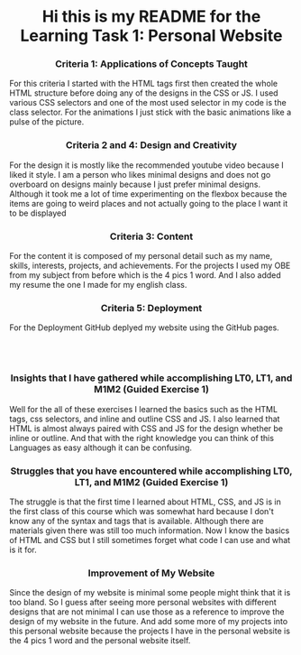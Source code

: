 <h1 align="center">Hi this is my README for the Learning Task 1: Personal Website</h1>

<h3 align="center">Criteria 1: Applications of Concepts Taught</h3>
<p>For this criteria I started with the HTML tags first then created the whole HTML structure before doing any of the designs in the CSS or JS. I used various CSS selectors and one of the most used selector in my code is the class selector. For the animations I just stick with the basic animations like a pulse of the picture.</p>

<h3 align="center">Criteria 2 and 4: Design and Creativity</h3> 
<p>For the design it is mostly like the recommended youtube video because I liked it style. I am a person who likes minimal designs and does not go overboard on designs mainly because I just prefer minimal designs. Although it took me a lot of time experimenting on the flexbox because the items are going to weird places and not actually going to the place I want it to be displayed</p>

<h3 align="center">Criteria 3: Content</h3>
<p>For the content it is composed of my personal detail such as my name, skills, interests, projects, and achievements. For the projects I used my OBE from my subject from before which is the 4 pics 1 word. And I also added my resume the one I made for my english class.</p>

<h3 align="center">Criteria 5: Deployment</h3>
<p>For the Deployment GitHub deplyed my website using the GitHub pages.</p>

<br></br>

<h3 align="center">Insights that I have gathered while accomplishing LT0, LT1, and M1M2 (Guided Exercise 1)</h3>
<p>Well for the all of these exercises I learned the basics such as the HTML tags, css selectors, and inline and outline CSS and JS. I also learned that HTML is almost always paired with CSS and JS for the design whether be inline or outline. And that with the right knowledge you can think of this Languages as easy although it can be confusing.</p>

<h3 align="center">Struggles that you have encountered while accomplishing LT0, LT1, and M1M2 (Guided Exercise 1)</h3>
<p>The struggle is that the first time I learned about HTML, CSS, and JS is in the first class of this course which was somewhat hard because I don't know any of the syntax and tags that is available. Although there are materials given there was still too much information. Now I know the basics of HTML and CSS but I still sometimes forget what code I can use and what is it for.</p>

<h3 align="center">Improvement of My Website</h3>
<p>Since the design of my website is minimal some people might think that it is too bland. So I guess after seeing more personal websites with different designs that are not minimal I can use those as a reference to improve the design of my website in the future. And add some more of my projects into this personal website because the projects I have in the personal website is the 4 pics 1 word and the personal website itself.</p>